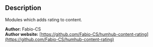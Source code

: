 ## Description

Modules which adds rating to content.

__Author:__ Fabio-CS  
__Author website:__ [https://github.com/Fabio-CS/humhub-content-rating](https://github.com/Fabio-CS/humhub-content-rating)
